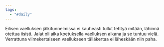 ```yaml
---
tags:
  - "#daily"
---
```

Eilisen vaelluksen jälkitunnelmissa ei kauheasti tullut tehtyä mitään, lähinnä otettua iisisti. Jalat oli aika koetuksella vaelluksen aikana ja se tuntuu vielä. Verrattuna viimekertaiseen vaellukseen tälläkertaa ei läheskään niin paha.